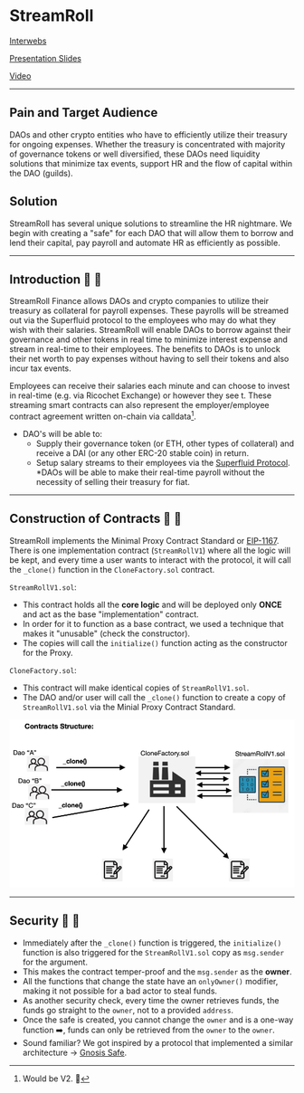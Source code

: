 # StreamRoll
[Interwebs](https://streamroll.netlify.app/)

[Presentation Slides](https://www.canva.com/design/DAEsGA41-_Y/6tE3j28XecoUz6mWRt5jJA/view#1)

[Video]()

---

## Pain and Target Audience
DAOs and other crypto entities who have to efficiently utilize their treasury for ongoing expenses.  Whether the treasury is concentrated with majority of governance tokens or well diversified, these DAOs need liquidity solutions that minimize tax events, support HR and the flow of capital within the DAO (guilds). 

## Solution
StreamRoll has several unique solutions to streamline the HR nightmare.  We begin with creating a "safe" for each DAO that will allow them to borrow and lend their capital, pay payroll and automate HR as efficiently as possible. 


---
## Introduction :wave: :metal:

StreamRoll Finance allows DAOs and crypto companies to utilize their treasury as collateral for payroll expenses. These payrolls will be streamed out via the Superfluid protocol to the employees who may do what they wish with their salaries. StreamRoll will enable DAOs to borrow against their governance and other tokens in real time to minimize interest expense and stream in real-time to their employees. The benefits to DAOs is to unlock their net worth to pay expenses without having to sell their tokens and also incur tax events. 

Employees can receive their salaries each minute and can choose to invest in real-time (e.g. via Ricochet Exchange) or however they see t. These streaming smart contracts can also represent the employer/employee contract agreement written on-chain via calldata[^1]. 
* DAO's will be able to:
  * Supply their governance token (or ETH, other types of collateral) and receive a DAI (or any other ERC-20 stable coin) in return.
  * Setup salary streams to their employees via the [Superfluid Protocol](https://docs.superfluid.finance/superfluid/docs/constant-flow-agreement).
  *DAOs will be able to make their real-time payroll without the necessity of selling their treasury for fiat. 



---
## Construction of Contracts :page_with_curl: :hammer:


StreamRoll implements the Minimal Proxy Contract Standard or [EIP-1167](https://eips.ethereum.org/EIPS/eip-1167). There is one implementation contract (`StreamRollV1`) where all the logic will be kept, and every time a user wants to interact with the protocol, it will call the `_clone()` function in the `CloneFactory.sol` contract.

`StreamRollV1.sol`:
* This contract holds all the **core logic** and will be deployed only **ONCE** and act as the base "implementation" contract.
* In order for it to function as a base contract, we used a technique that makes it "unusable" (check the constructor).
* The copies will call the `initialize()` function acting as the constructor for the Proxy.

`CloneFactory.sol`:
* This contract will make identical copies of `StreamRollV1.sol`.
* The DAO and/or user will call the `_clone()` function to create a copy of `StreamRollV1.sol` via the Minial Proxy Contract Standard. 

<img src ="https://github.com/StreamRoll/streamroll/blob/master/images/ProxyStructure.png">

---
## Security :closed_lock_with_key: :link:
* Immediately after the `_clone()` function is triggered, the `initialize()` function is also triggered for the `StreamRollV1.sol` copy as `msg.sender` for the argument. 
* This makes the contract temper-proof and the `msg.sender` as the **owner**. 
* All the functions that change the state have an `onlyOwner()` modifier, making it not possible for a bad actor to steal funds.
* As another security check, every time the owner retrieves funds, the funds go straight to the `owner`, not to a provided `address`. 
* Once the safe is created, you cannot change the `owner` and is a one-way function :arrow_right:, funds can only be retrieved from the `owner` to the `owner`.
* Sound familiar? We got inspired by a protocol that implemented a similar architecture → [Gnosis Safe](https://gnosis-safe.io/).



[^1]: Would be V2. :checkered_flag:









